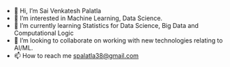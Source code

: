- 👋 Hi, I’m Sai Venkatesh Palatla
- 👀 I’m interested in Machine Learning, Data Science.
- 🌱 I’m currently learning Statistics for Data Science, Big Data and Computational Logic
- 💞️ I’m looking to collaborate on working with new technologies relating to AI/ML.
- 📫 How to reach me spalatla38@gmail.com

<!---
spalatla38/spalatla38 is a ✨ special ✨ repository because its `README.md` (this file) appears on your GitHub profile.
You can click the Preview link to take a look at your changes.
--->
